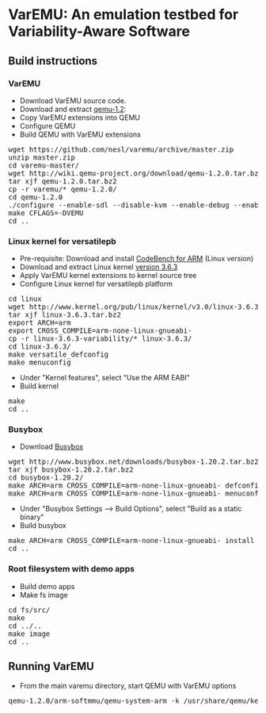 # VarEMU: An emulation testbed for Variability-Aware Software

## Build instructions

### VarEMU

* Download VarEMU source code.
* Download and extract [qemu-1.2](http://wiki.qemu-project.org/download/qemu-1.2.0.tar.bz2):
* Copy VarEMU extensions into QEMU
* Configure QEMU
* Build QEMU with VarEMU extensions

<pre>
wget https://github.com/nesl/varemu/archive/master.zip
unzip master.zip
cd varemu-master/
wget http://wiki.qemu-project.org/download/qemu-1.2.0.tar.bz2
tar xjf qemu-1.2.0.tar.bz2
cp -r varemu/* qemu-1.2.0/
cd qemu-1.2.0
./configure --enable-sdl --disable-kvm --enable-debug --enable-debug-tcg --target-list=arm-softmmu
make CFLAGS=-DVEMU
cd ..
</pre>

### Linux kernel for versatilepb

* Pre-requisite: Download and install [CodeBench for ARM](https://sourcery.mentor.com/sgpp/lite/arm/portal/subscription?@template=lite) (Linux version)
* Download and extract Linux kernel [version 3.6.3](http://www.kernel.org/pub/linux/kernel/v3.0/linux-3.6.3.tar.bz2)
* Apply VarEMU kernel extensions to kernel source tree
* Configure Linux kernel for versatilepb platform

<pre>
cd linux
wget http://www.kernel.org/pub/linux/kernel/v3.0/linux-3.6.3.tar.bz2
tar xjf linux-3.6.3.tar.bz2
export ARCH=arm
export CROSS_COMPILE=arm-none-linux-gnueabi-
cp -r linux-3.6.3-variability/* linux-3.6.3/
cd linux-3.6.3/
make versatile_defconfig
make menuconfig
</pre>

* Under "Kernel features", select "Use the ARM EABI"
* Build kernel

<pre>
make
cd ..
</pre>

### Busybox

* Download [Busybox](http://www.busybox.net/downloads/busybox-1.20.2.tar.bz2)

<pre>
wget http://www.busybox.net/downloads/busybox-1.20.2.tar.bz2
tar xjf busybox-1.20.2.tar.bz2
cd busybox-1.20.2/
make ARCH=arm CROSS_COMPILE=arm-none-linux-gnueabi- defconfig
make ARCH=arm CROSS_COMPILE=arm-none-linux-gnueabi- menuconfig
</pre>

* Under "Busybox Settings –> Build Options", select "Build as a static binary"
* Build busybox

<pre>
make ARCH=arm CROSS_COMPILE=arm-none-linux-gnueabi- install
cd ..
</pre>

### Root filesystem with demo apps

* Build demo apps
* Make fs image

<pre>
cd fs/src/
make
cd ../..
make image
cd ..
</pre>

## Running VarEMU

* From the main varemu directory, start QEMU with VarEMU options

<pre>
qemu-1.2.0/arm-softmmu/qemu-system-arm -k /usr/share/qemu/keymaps/en-us -M versatilepb -m 128M -kernel linux/img/zImage -initrd linux/img/rootfs.img.gz -append "root=/dev/ram rdinit=/sbin/init console=ttyAMA0" -singlestep -variability power_model_data/instance_01.txt -nographic 
</pre>


